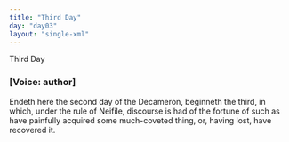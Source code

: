 ```yaml
---
title: "Third Day"
day: "day03"
layout: "single-xml"
---
```

<html>
 <head>
 </head>
 <body>
  <div1 id="day03" ruler="neifile" type="Day">
   <head>
    Third Day
   </head>
   <argument>
    <p>
     <h3>
      [Voice: author]
     </h3>
    </p>
    <p>
     <milestone id="p03990001"/>
     <!--(i)-->
     Endeth here the second day of the Decameron, beginneth
      the third, in which, under the rule of Neifile, discourse
      is had of the fortune of such as have painfully acquired
      some much-coveted thing, or, having lost, have recovered
      it.
     <!--(/i)-->
    </p>
   </argument>
   <!--***********************************Introduction*********************************-->
   <!--***********************************Novella 1*********************************-->
   <!--***********************************Novella 2*********************************-->
   <!--***********************************Novella 3*********************************-->
   <!--***********************************Novella 4*********************************-->
   <!--***********************************Novella 5*********************************-->
   <!--***********************************Novella 6*********************************-->
   <!--***********************************Novella 7*********************************-->
   <!--***********************************Novella 8*********************************-->
   <!--***********************************Novella 9*********************************-->
   <!--***********************************Novella 10*********************************-->
   <!--***********************************Conclusion*********************************-->
  </div1>
 </body>
</html>